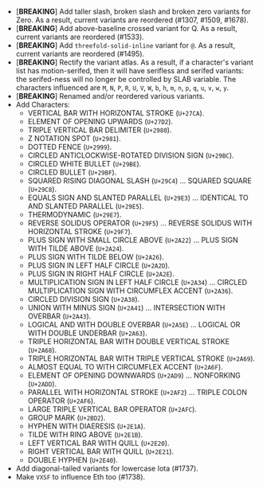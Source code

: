 * \[**BREAKING**\] Add taller slash, broken slash and broken zero variants for Zero. As a result, current variants are reordered (#1307, #1509, #1678).
* \[**BREAKING**\] Add above-baseline crossed variant for Q. As a result, current variants are reordered (#1533).
* \[**BREAKING**\] Add `threefold-solid-inline` variant for `@`. As a result, current variants are reordered (#1495).
* \[**BREAKING**\] Rectify the variant atlas. As a result, if a character's variant list has motion-serifed, then it will have serifless and serifed variants: the serifed-ness will no longer be controlled by SLAB variable. The characters influenced are `M`, `N`, `P`, `R`, `U`, `V`, `W`, `b`, `h`, `m`, `n`, `p`, `q`, `u`, `v`, `w`, `y`.
* \[**BREAKING**\] Renamed and/or reordered various variants.
* Add Characters:
  - VERTICAL BAR WITH HORIZONTAL STROKE (`U+27CA`).
  - ELEMENT OF OPENING UPWARDS (`U+27D2`).
  - TRIPLE VERTICAL BAR DELIMITER (`U+2980`).
  - Z NOTATION SPOT (`U+2981`).
  - DOTTED FENCE (`U+2999`).
  - CIRCLED ANTICLOCKWISE-ROTATED DIVISION SIGN (`U+29BC`).
  - CIRCLED WHITE BULLET (`U+29BE`).
  - CIRCLED BULLET (`U+29BF`).
  - SQUARED RISING DIAGONAL SLASH (`U+29C4`) ... SQUARED SQUARE (`U+29C8`).
  - EQUALS SIGN AND SLANTED PARALLEL (`U+29E3`) ... IDENTICAL TO AND SLANTED PARALLEL (`U+29E5`).
  - THERMODYNAMIC (`U+29E7`).
  - REVERSE SOLIDUS OPERATOR (`U+29F5`) ... REVERSE SOLIDUS WITH HORIZONTAL STROKE (`U+29F7`).
  - PLUS SIGN WITH SMALL CIRCLE ABOVE (`U+2A22`) ... PLUS SIGN WITH TILDE ABOVE (`U+2A24`).
  - PLUS SIGN WITH TILDE BELOW (`U+2A26`).
  - PLUS SIGN IN LEFT HALF CIRCLE (`U+2A2D`).
  - PLUS SIGN IN RIGHT HALF CIRCLE (`U+2A2E`).
  - MULTIPLICATION SIGN IN LEFT HALF CIRCLE (`U+2A34`) ... CIRCLED MULTIPLICATION SIGN WITH CIRCUMFLEX ACCENT (`U+2A36`).
  - CIRCLED DIVISION SIGN (`U+2A38`).
  - UNION WITH MINUS SIGN (`U+2A41`) ... INTERSECTION WITH OVERBAR (`U+2A43`).
  - LOGICAL AND WITH DOUBLE OVERBAR (`U+2A5E`) ... LOGICAL OR WITH DOUBLE UNDERBAR (`U+2A63`).
  - TRIPLE HORIZONTAL BAR WITH DOUBLE VERTICAL STROKE (`U+2A68`).
  - TRIPLE HORIZONTAL BAR WITH TRIPLE VERTICAL STROKE (`U+2A69`).
  - ALMOST EQUAL TO WITH CIRCUMFLEX ACCENT (`U+2A6F`).
  - ELEMENT OF OPENING DOWNWARDS (`U+2AD9`) ... NONFORKING (`U+2ADD`).
  - PARALLEL WITH HORIZONTAL STROKE (`U+2AF2`) ... TRIPLE COLON OPERATOR (`U+2AF6`).
  - LARGE TRIPLE VERTICAL BAR OPERATOR (`U+2AFC`).
  - GROUP MARK (`U+2BD2`).
  - HYPHEN WITH DIAERESIS (`U+2E1A`).
  - TILDE WITH RING ABOVE (`U+2E1B`).
  - LEFT VERTICAL BAR WITH QUILL (`U+2E20`).
  - RIGHT VERTICAL BAR WITH QUILL (`U+2E21`).
  - DOUBLE HYPHEN (`U+2E40`).
* Add diagonal-tailed variants for lowercase Iota (#1737).
* Make `VXSF` to influence Eth too (#1738).
